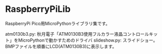 # RaspberryPiLib

RaspberryPi Pico用MicroPythonライブラリ集です。

atm0130b3.py: 秋月電子「ATM0130B3使用フルカラー液晶コントロールキット」をMicroPythonで動かすためのドライバ
slideshow.py: スライドショー。BMPファイルを順番にLCD(ATM0130B3)に表示します。
